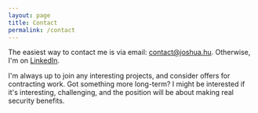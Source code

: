 ```yaml
---
layout: page
title: Contact
permalink: /contact
---
```


The easiest way to contact me is via email: 
[contact@joshua.hu](mailto:contact@joshua.hu). Otherwise, I'm on 
[LinkedIn](https://www.linkedin.com/in/joshua-alexander-rogers/).

I'm always up to join any interesting projects, and consider offers for 
contracting work. Got something more long-term? I might be interested if it's 
interesting, challenging, and the position will be about making real security 
benefits.
